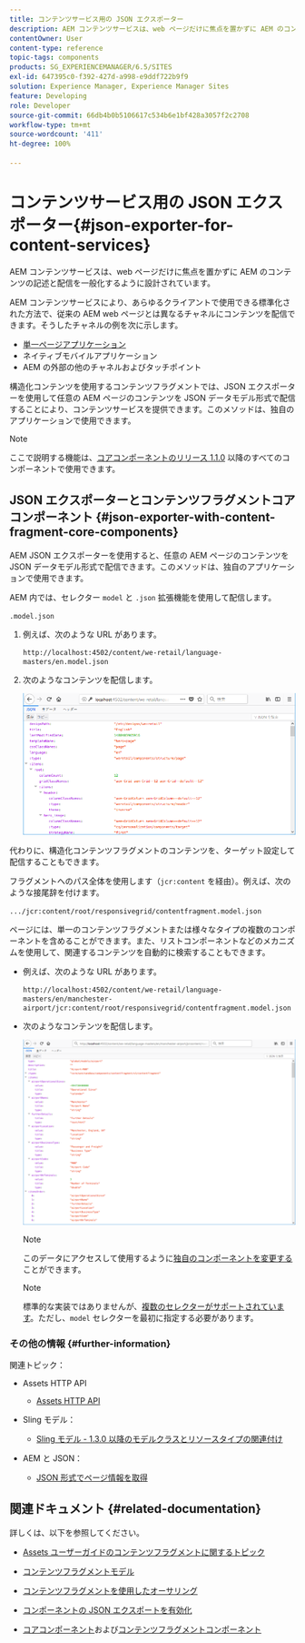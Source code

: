 ```yaml
---
title: コンテンツサービス用の JSON エクスポーター
description: AEM コンテンツサービスは、web ページだけに焦点を置かずに AEM のコンテンツの記述と配信を一般化するように設計されています。AEM コンテンツサービスにより、あらゆるクライアントで使用できる標準化された方法で、従来の AEM web ページとは異なるチャネルにコンテンツを配信できます。
contentOwner: User
content-type: reference
topic-tags: components
products: SG_EXPERIENCEMANAGER/6.5/SITES
exl-id: 647395c0-f392-427d-a998-e9ddf722b9f9
solution: Experience Manager, Experience Manager Sites
feature: Developing
role: Developer
source-git-commit: 66db4b0b5106617c534b6e1bf428a3057f2c2708
workflow-type: tm+mt
source-wordcount: '411'
ht-degree: 100%

---
```


# コンテンツサービス用の JSON エクスポーター{#json-exporter-for-content-services}

AEM コンテンツサービスは、web ページだけに焦点を置かずに AEM のコンテンツの記述と配信を一般化するように設計されています。

AEM コンテンツサービスにより、あらゆるクライアントで使用できる標準化された方法で、従来の AEM web ページとは異なるチャネルにコンテンツを配信できます。そうしたチャネルの例を次に示します。

* [単一ページアプリケーション](spa-walkthrough.md)
* ネイティブモバイルアプリケーション
* AEM の外部の他のチャネルおよびタッチポイント

構造化コンテンツを使用するコンテンツフラグメントでは、JSON エクスポーターを使用して任意の AEM ページのコンテンツを JSON データモデル形式で配信することにより、コンテンツサービスを提供できます。このメソッドは、独自のアプリケーションで使用できます。

>[!NOTE]
>
>ここで説明する機能は、[コアコンポーネントのリリース 1.1.0](https://experienceleague.adobe.com/docs/experience-manager-core-components/using/introduction.html?lang=ja) 以降のすべてのコンポーネントで使用できます。

## JSON エクスポーターとコンテンツフラグメントコアコンポーネント {#json-exporter-with-content-fragment-core-components}

AEM JSON エクスポーターを使用すると、任意の AEM ページのコンテンツを JSON データモデル形式で配信できます。このメソッドは、独自のアプリケーションで使用できます。

AEM 内では、セレクター `model` と `.json` 拡張機能を使用して配信します。

`.model.json`

1. 例えば、次のような URL があります。

   ```shell
   http://localhost:4502/content/we-retail/language-masters/en.model.json
   ```

1. 次のようなコンテンツを配信します。

   ![chlimage_1-192](assets/chlimage_1-192.png)

代わりに、構造化コンテンツフラグメントのコンテンツを、ターゲット設定して配信することもできます。

フラグメントへのパス全体を使用します（`jcr:content` を経由）。例えば、次のような接尾辞を付けます。

`.../jcr:content/root/responsivegrid/contentfragment.model.json`

ページには、単一のコンテンツフラグメントまたは様々なタイプの複数のコンポーネントを含めることができます。また、リストコンポーネントなどのメカニズムを使用して、関連するコンテンツを自動的に検索することもできます。

* 例えば、次のような URL があります。

  ```shell
  http://localhost:4502/content/we-retail/language-masters/en/manchester-airport/jcr:content/root/responsivegrid/contentfragment.model.json
  ```

* 次のようなコンテンツを配信します。

  ![chlimage_1-193](assets/chlimage_1-193.png)

  >[!NOTE]
  >
  >このデータにアクセスして使用するように[独自のコンポーネントを変更する](/help/sites-developing/json-exporter-components.md)ことができます。

  >[!NOTE]
  >
  >標準的な実装ではありませんが、[複数のセレクターがサポートされています](json-exporter-components.md#multiple-selectors)。ただし、`model` セレクターを最初に指定する必要があります。

### その他の情報 {#further-information}

関連トピック：

* Assets HTTP API

   * [Assets HTTP API](/help/assets/mac-api-assets.md)

* Sling モデル：

   * [Sling モデル - 1.3.0 以降のモデルクラスとリソースタイプの関連付け](https://sling.apache.org/documentation/bundles/models.html#associating-a-model-class-with-a-resource-type-since-130)

* AEM と JSON：

   * [JSON 形式でページ情報を取得](/help/sites-developing/pageinfo.md)

## 関連ドキュメント {#related-documentation}

詳しくは、以下を参照してください。

* [Assets ユーザーガイドのコンテンツフラグメントに関するトピック](/help/assets/content-fragments/content-fragments.md)

* [コンテンツフラグメントモデル](/help/assets/content-fragments/content-fragments-models.md)
* [コンテンツフラグメントを使用したオーサリング](/help/sites-authoring/content-fragments.md)
* [コンポーネントの JSON エクスポートを有効化](/help/sites-developing/json-exporter-components.md)

* [コアコンポーネント](https://experienceleague.adobe.com/docs/experience-manager-core-components/using/introduction.html?lang=ja)および[コンテンツフラグメントコンポーネント](https://experienceleague.adobe.com/docs/experience-manager-core-components/using/wcm-components/content-fragment-component.html?lang=ja)
